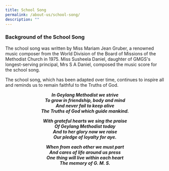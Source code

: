 ```yaml
---
title: School Song
permalink: /about-us/school-song/
description: ""
---
```

### Background of the School Song

The school song was written by Miss Mariam Jean Gruber, a renowned music composer from the World Division of the Board of Missions of the Methodist Church in 1975. Miss Susheela Daniel, daughter of GMGS's longest-serving principal, Mrs S A Daniel, composed the music score for the school song.

The school song, which has been adapted over time, continues to inspire all and reminds us to remain faithful to the Truths of God.

<center>
<strong><i>In Geylang Methodist we strive </i></strong> <br>
<strong><i>To grow in friendship, body and mind</i></strong> <br>
<strong><i>And never fail to keep alive</i></strong> <br>
<strong><i>The Truths of God which guide mankind. </i></strong> 

<strong><i>With grateful hearts we sing the praise </i></strong> <br>
<strong><i>Of Geylang Methodist today </i></strong> <br>
<strong><i>And to her glory now we raise </i></strong> <br>
<strong><i>Our pledge of loyalty for aye. </i></strong> 

<strong><i>When from each other we must part </i></strong> <br> 
<strong><i>And cares of life around us press </i></strong> <br>
<strong><i>One thing will live within each heart </i></strong> <br>
<strong><i>The memory of G. M. S. </i></strong>